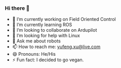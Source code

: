 ### Hi there 👋


- 🔭 I’m currently working on Field Oriented Control
- 🌱 I’m currently learning ROS
- 👯 I’m looking to collaborate on Ardupilot
- 🤔 I’m looking for help with Linux
- 💬 Ask me about robots
- 📫 How to reach me: yufeng.xu@live.com
- 😄 Pronouns: He/His
- ⚡ Fun fact: I decided to go vegan.

